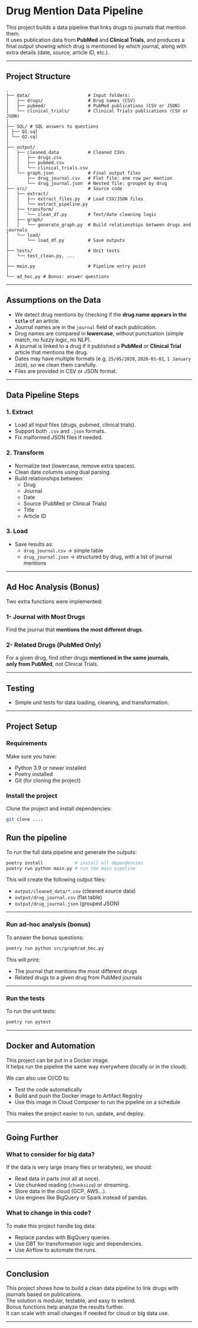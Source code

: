 
# Drug Mention Data Pipeline

This project builds a data pipeline that links drugs to journals that mention them.  
It uses publication data from **PubMed** and **Clinical Trials**, and produces a final output showing which drug is mentioned by which journal, along with extra details (date, source, article ID, etc.).

---

## Project Structure

```
.
├── data/                      # Input folders:
│   ├── drugs/                 # Drug names (CSV)
│   ├── pubmed/                # PubMed publications (CSV or JSON)
│   └── clinical_trials/       # Clinical Trials publications (CSV or JSON)
│
├── SQL/ # SQL answers to questions
│ ├── Q1.sql
│ └── Q2.sql
│
├── output/                    
│   ├── cleaned_data           # Cleaned CSVs  
│   │   ├── drugs.csv   
│   │   ├── pubmed.csv   
│   │   └── clinical_trials.csv
│   └── graph.json             # Final output files
│       ├── drug_journal.csv   # Flat file: one row per mention
│       └── drug_journal.json  # Nested file: grouped by drug
├── src/                       # Source code
│   ├── extract/
│   │   ├── extract_files.py   # Load CSV/JSON files
│   │   └── extract_pipeline.py
│   ├── transform/
│   │   └── clean_df.py        # Text/date cleaning logic
│   ├── graph/
│   │   └── generate_graph.py  # Build relationships between drugs and journals
│   └── load/
│       └── load_df.py         # Save outputs
│
├── tests/                     # Unit tests
│   └── test_clean.py, ...
│
├── main.py                    # Pipeline entry point
│
└── ad_hoc.py # Bonus: answer questions
```

---

## Assumptions on the Data

- We detect drug mentions by checking if the **drug name appears in the `title`** of an article.
- Journal names are in the `journal` field of each publication.
- Drug names are compared in **lowercase**, without punctuation (simple match, no fuzzy logic, no NLP).
- A journal is linked to a drug if it published a **PubMed** or **Clinical Trial** article that mentions the drug.
- Dates may have multiple formats (e.g. `25/05/2020`, `2020-01-01`, `1 January 2020`), so we clean them carefully.
- Files are provided in CSV or JSON format.

---

## Data Pipeline Steps

### 1. Extract
- Load all input files (drugs, pubmed, clinical trials).
- Support both `.csv` and `.json` formats.
- Fix malformed JSON files if needed.

### 2. Transform
- Normalize text (lowercase, remove extra spaces).
- Clean date columns using dual parsing.
- Build relationships between:
  - Drug
  - Journal
  - Date
  - Source (PubMed or Clinical Trials)
  - Title
  - Article ID

### 3. Load
- Save results as:
  - `drug_journal.csv` → simple table
  - `drug_journal.json` → structured by drug, with a list of journal mentions

---

## Ad Hoc Analysis (Bonus)

Two extra functions were implemented:

### 1- Journal with Most Drugs
Find the journal that **mentions the most different drugs**.

### 2- Related Drugs (PubMed Only)
For a given drug, find other drugs **mentioned in the same journals**,  
**only from PubMed**, not Clinical Trials.

---

## Testing

- Simple unit tests for data loading, cleaning, and transformation.

---
## Project Setup

### Requirements

Make sure you have:

- Python 3.9 or newer installed
- Poetry installed
- Git (for cloning the project)

### Install the project

Clone the project and install dependencies:

```bash
git clone ....
```

## Run the pipeline

To run the full data pipeline and generate the outputs:

```bash
poetry install            # install all dependencies
poetry run python main.py # run the main pipeline
```

This will create the following output files:

- `output/cleaned_data/*.csv` (cleaned source data)
- `output/drug_journal.csv` (flat table)
- `output/drug_journal.json` (grouped JSON)

---

### Run ad-hoc analysis (bonus)

To answer the bonus questions:

```bash
poetry run python src/graph/ad_hoc.py
```

This will print:
- The journal that mentions the most different drugs
- Related drugs to a given drug from PubMed journals

---

### Run the tests

To run the unit tests:

```bash
poetry run pytest
```

---

## Docker and Automation

This project can be put in a Docker image.  
It helps run the pipeline the same way everywhere (locally or in the cloud).

We can also use CI/CD to:

- Test the code automatically
- Build and push the Docker image to Artifact Registry
- Use this image in Cloud Composer to run the pipeline on a schedule

This makes the project easier to run, update, and deploy.

---


## Going Further

###  What to consider for big data?

If the data is very large (many files or terabytes), we should:

- Read data in parts (not all at once).
- Use chunked reading (`chunksize`) or streaming.
- Store data in the cloud (GCP, AWS...).
- Use engines like BigQuery or Spark instead of pandas.

###  What to change in this code?

To make this project handle big data:

- Replace pandas with BigQuery queries.
- Use DBT for transformation logic and dependencies.
- Use Airflow to automate the runs.

---

## Conclusion

This project shows how to build a clean data pipeline to link drugs with journals based on publications.  
The solution is modular, testable, and easy to extend.  
Bonus functions help analyze the results further.  
It can scale with small changes if needed for cloud or big data use.

---

